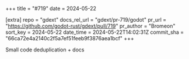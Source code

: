 +++
title = "#719"
date = 2024-05-22

[extra]
repo = "gdext"
docs_rel_url = "gdext/pr-719/godot"
pr_url = "https://github.com/godot-rust/gdext/pull/719"
pr_author = "Bromeon"
sort_key = 2024-05-22
date_time = 2024-05-22T14:02:31Z
commit_sha = "66ca72e4a2140c2f5a7ef51feeb9f3876aea1bcf"
+++

Small code deduplication + docs
